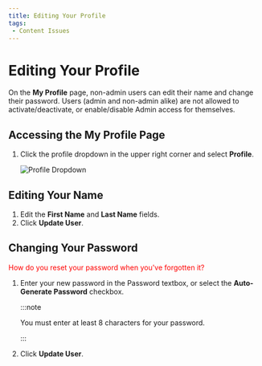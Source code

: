 ```yaml
---
title: Editing Your Profile
tags:
 - Content Issues
---
```


# Editing Your Profile

On the **My Profile** page, non-admin users can edit their name and change their password. Users (admin and non-admin alike) are not allowed to activate/deactivate, or enable/disable Admin access for themselves.

## Accessing the My Profile Page

1. Click the profile dropdown in the upper right corner and select **Profile**.

   ![Profile Dropdown](/img/profile-dropdown.png)

## Editing Your Name

1. Edit the **First Name** and **Last Name** fields.
2. Click **Update User**.

## Changing Your Password

   <font color="red">How do you reset your password when you've forgotten it?</font>

1. Enter your new password in the Password textbox, or select the **Auto-Generate Password** checkbox.

   :::note

      You must enter at least 8 characters for your password.

   :::

2. Click **Update User**.

